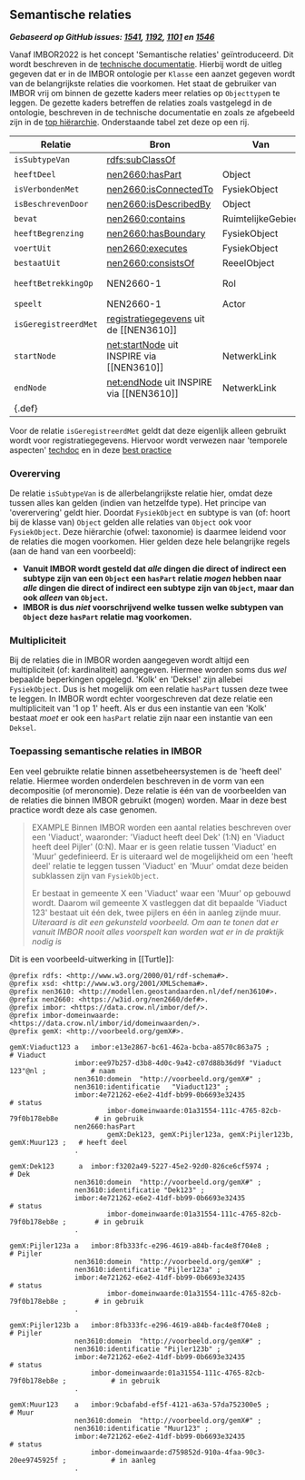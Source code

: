 ## Semantische relaties

***Gebaseerd op GitHub issues: [1541](https://github.com/Stichting-CROW/imbor/issues/1541), [1192](https://github.com/Stichting-CROW/imbor/issues/1192), [1101](https://github.com/Stichting-CROW/imbor/issues/1101) en [1546](https://github.com/Stichting-CROW/imbor/issues/1546)***

Vanaf IMBOR2022 is het concept 'Semantische relaties' geïntroduceerd. Dit wordt beschreven in de [technische documentatie](https://docs.crow.nl/imbor/techdoc/#semantische-relaties). Hierbij wordt de uitleg gegeven dat er in de IMBOR ontologie per `Klasse` een aanzet gegeven wordt van de belangrijkste relaties die voorkomen. Het staat de gebruiker van IMBOR vrij om binnen de gezette kaders meer relaties op `Objecttype`n te leggen. De gezette kaders betreffen de relaties zoals vastgelegd in de ontologie, beschreven in de technische documentatie en zoals ze afgebeeld zijn in de [top hiërarchie](https://docs.crow.nl/imbor/techdoc/#imbor-top-hierarchie). Onderstaande tabel zet deze op een rij.

| Relatie              | Bron                                                                                                                                                                   | Van               | Naar                         |
|----------------------|------------------------------------------------------------------------------------------------------------------------------------------------------------------------|-------------------|------------------------------|
| `isSubtypeVan`       | [rdfs:subClassOf](http://www.w3.org/2000/01/rdf-schema#)                                                                                                               |                   |                              |
| `heeftDeel`          | [nen2660:hasPart](https://w3id.org/nen2660/def#hasPart)                                                                                                                | Object            | Object                       |
| `isVerbondenMet`     | [nen2660:isConnectedTo](https://w3id.org/nen2660/def#isConnectedTo)                                                                                                    | FysiekObject      | FysiekObject                 |
| `isBeschrevenDoor`   | [nen2660:isDescribedBy](https://w3id.org/nen2660/def#isDescribedBy)                                                                                                    | Object            | InformatieObject             |
| `bevat`              | [nen2660:contains](https://w3id.org/nen2660/def#contains)                                                                                                              | RuimtelijkeGebied | ReeelObject                  |
| `heeftBegrenzing`    | [nen2660:hasBoundary](https://w3id.org/nen2660/def#hasBoundary)                                                                                                        | FysiekObject      | GeometrischeRepresentatie    |
| `voertUit`           | [nen2660:executes](https://w3id.org/nen2660/def#executes)                                                                                                              | FysiekObject      | Functie                      |
| `bestaatUit`         | [nen2660:consistsOf](https://w3id.org/nen2660/def#consistsOf)                                                                                                          | ReeelObject       | Materie                      |
| `heeftBetrekkingOp`  | NEN2660-1                                                                                                                                                              | Rol               | Geo-Object; InformatieObject |
| `speelt`             | NEN2660-1                                                                                                                                                              | Actor             | Rol                          |
| `isGeregistreerdMet` | [registratiegegevens](https://modellen.geostandaarden.nl/def/nen3610-2022/index.html#registratiegegevens) uit de [[NEN3610]]                                           |                   |                              |
| `startNode`          | [net:startNode](https://github.com/inspire-eu-rdf/inspire-rdf-vocabularies/blob/7dde22fde631409957a445f97af5868299f2330e/net/net.ttl#L286) uit INSPIRE via [[NEN3610]] | NetwerkLink       | NetwerkNode                  |
| `endNode`            | [net:endNode](https://github.com/inspire-eu-rdf/inspire-rdf-vocabularies/blob/7dde22fde631409957a445f97af5868299f2330e/net/net.ttl#L66) uit INSPIRE via [[NEN3610]]    | NetwerkLink       | NetwerkNode                  |
| {.def}  | |

Voor de relatie `isGeregistreerdMet` geldt dat deze eigenlijk alleen gebruikt wordt voor registratiegegevens. Hiervoor wordt verwezen naar 'temporele aspecten' [techdoc](https://docs.crow.nl/imbor/techdoc/#temporele-aspecten) en in deze [best practice](#nen3610-temporele-aspecten)

### Overerving

De relatie `isSubtypeVan` is de allerbelangrijkste relatie hier, omdat deze tussen alles kan gelden (indien van hetzelfde type). Het principe van 'overervering' geldt hier. Doordat `FysiekObject` en subtype is van (of: hoort bij de klasse van) `Object` gelden alle relaties van `Object` ook voor `FysiekObject`. Deze hiërarchie (ofwel: taxonomie) is daarmee leidend voor de relaties die mogen voorkomen. Hier gelden deze hele belangrijke regels (aan de hand van een voorbeeld): 

* __Vanuit IMBOR wordt gesteld dat _alle_ dingen die direct of indirect een subtype zijn van een `Object` een `hasPart` relatie _mogen_ hebben naar _alle_ dingen die direct of indirect een subtype zijn van `Object`, maar dan ook _alleen_ van `Object`.__
* __IMBOR is dus _niet_ voorschrijvend welke tussen welke subtypen van `Object` deze `hasPart` relatie mag voorkomen.__

### Multipliciteit

Bij de relaties die in IMBOR worden aangegeven wordt altijd een multipliciteit (of: kardinaliteit) aangegeven. Hiermee worden soms dus _wel_ bepaalde beperkingen opgelegd. 'Kolk' en 'Deksel' zijn allebei `FysiekObject`. Dus is het mogelijk om een relatie `hasPart` tussen deze twee te leggen. In IMBOR wordt echter voorgeschreven dat deze relatie een multipliciteit van '1 op 1' heeft. Als er dus een instantie van een 'Kolk' bestaat _moet_ er ook een `hasPart` relatie zijn naar een instantie van een `Deksel`. 


### Toepassing semantische relaties in IMBOR

Een veel gebruikte relatie binnen assetbeheersystemen is de 'heeft deel' relatie. Hiermee worden onderdelen beschreven in de vorm van een decompositie (of meronomie). Deze relatie is één van de voorbeelden van de relaties die binnen IMBOR gebruikt (mogen) worden. Maar in deze best practice wordt deze als case genomen. 

>EXAMPLE
>Binnen IMBOR worden een aantal relaties beschreven over een 'Viaduct', waaronder: 'Viaduct heeft deel Dek' (1:N) en 'Viaduct heeft deel Pijler' (0:N). Maar er is geen relatie tussen 'Viaduct' en 'Muur' gedefinieerd. Er is uiteraard wel de mogelijkheid om een 'heeft deel' relatie te leggen tussen 'Viaduct' en 'Muur' omdat deze beiden subklassen zijn van `FysiekObject`. 
>
>Er bestaat in gemeente X een 'Viaduct' waar een 'Muur' op gebouwd wordt. Daarom wil gemeente X vastleggen dat dit bepaalde 'Viaduct 123' bestaat uit één dek, twee pijlers en één in aanleg zijnde muur. _Uiteraard is dit een gekunsteld voorbeeld. Om aan te tonen dat er vanuit IMBOR nooit alles voorspelt kan worden wat er in de praktijk nodig is_

Dit is een voorbeeld-uitwerking in [[Turtle]]:

```turtle
@prefix rdfs: <http://www.w3.org/2000/01/rdf-schema#>.
@prefix xsd: <http://www.w3.org/2001/XMLSchema#>.
@prefix nen3610: <http://modellen.geostandaarden.nl/def/nen3610#>.
@prefix nen2660: <https://w3id.org/nen2660/def#>.
@prefix imbor: <https://data.crow.nl/imbor/def/>.
@prefix imbor-domeinwaarde: <https://data.crow.nl/imbor/id/domeinwaarden/>.
@prefix gemX: <http://voorbeeld.org/gemX#>.

gemX:Viaduct123 a   imbor:e13e2867-bc61-462a-bcba-a8570c863a75 ;                        # Viaduct
                imbor:ee97b257-d3b8-4d0c-9a42-c07d88b36d9f "Viaduct 123"@nl ;           # naam
                nen3610:domein  "http://voorbeeld.org/gemX#" ;              
                nen3610:identificatie   "Viaduct123" ;
                imbor:4e721262-e6e2-41df-bb99-0b6693e32435                              # status
                        imbor-domeinwaarde:01a31554-111c-4765-82cb-79f0b178eb8e         # in gebruik
                nen2660:hasPart   
                        gemX:Dek123, gemX:Pijler123a, gemX:Pijler123b, gemX:Muur123 ;   # heeft deel   
                .

gemX:Dek123      a  imbor:f3202a49-5227-45e2-92d0-826ce6cf5974 ;                        # Dek
                nen3610:domein  "http://voorbeeld.org/gemX#" ;
                nen3610:identificatie "Dek123" ;
                imbor:4e721262-e6e2-41df-bb99-0b6693e32435                              # status
                        imbor-domeinwaarde:01a31554-111c-4765-82cb-79f0b178eb8e ;       # in gebruik
                .

gemX:Pijler123a a   imbor:8fb333fc-e296-4619-a84b-fac4e8f704e8 ;                        # Pijler
                nen3610:domein  "http://voorbeeld.org/gemX#" ;
                nen3610:identificatie "Pijler123a" ;
                imbor:4e721262-e6e2-41df-bb99-0b6693e32435                              # status
                        imbor-domeinwaarde:01a31554-111c-4765-82cb-79f0b178eb8e ;       # in gebruik
                .

gemX:Pijler123b a   imbor:8fb333fc-e296-4619-a84b-fac4e8f704e8 ;                        # Pijler
                nen3610:domein  "http://voorbeeld.org/gemX#" ;
                nen3610:identificatie "Pijler123b" ;
                imbor:4e721262-e6e2-41df-bb99-0b6693e32435                              # status
                    imbor-domeinwaarde:01a31554-111c-4765-82cb-79f0b178eb8e ;           # in gebruik
                .

gemX:Muur123    a   imbor:9cbafabd-ef5f-4121-a63a-57da752300e5 ;                        # Muur
                nen3610:domein  "http://voorbeeld.org/gemX#" ;
                nen3610:identificatie "Muur123" ;
                imbor:4e721262-e6e2-41df-bb99-0b6693e32435                              # status
                    imbor-domeinwaarde:d759852d-910a-4faa-90c3-20ee9745925f ;           # in aanleg
                .

```